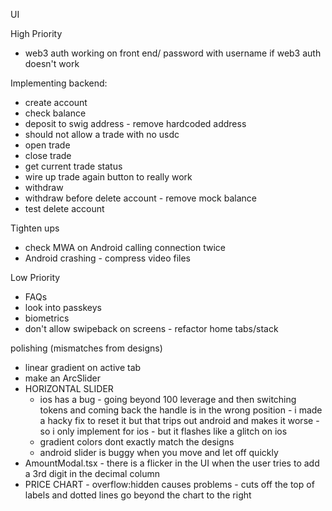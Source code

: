 UI

High Priority

- web3 auth working on front end/ password with username if web3 auth doesn't work

Implementing backend:

- create account
- check balance
- deposit to swig address - remove hardcoded address
- should not allow a trade with no usdc
- open trade
- close trade
- get current trade status
- wire up trade again button to really work
- withdraw
- withdraw before delete account - remove mock balance
- test delete account

Tighten ups

- check MWA on Android calling connection twice
- Android crashing - compress video files

Low Priority

- FAQs
- look into passkeys
- biometrics
- don't allow swipeback on screens - refactor home tabs/stack

polishing (mismatches from designs)

- linear gradient on active tab
- make an ArcSlider
- HORIZONTAL SLIDER
  - ios has a bug - going beyond 100 leverage and then switching tokens and coming back the handle is in the wrong position - i made a hacky fix to reset it but that trips out android and makes it worse - so i only implement for ios - but it flashes like a glitch on ios
  - gradient colors dont exactly match the designs
  - android slider is buggy when you move and let off quickly
- AmountModal.tsx - there is a flicker in the UI when the user tries to add a 3rd digit in the decimal column
- PRICE CHART - overflow:hidden causes problems - cuts off the top of labels and dotted lines go beyond the chart to the right
